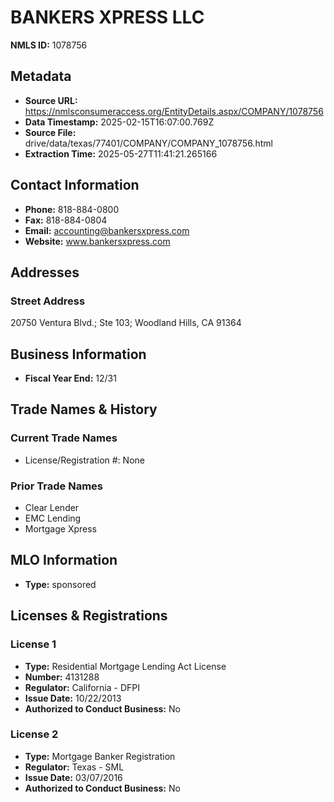 # BANKERS XPRESS LLC

**NMLS ID:** 1078756

## Metadata
- **Source URL:** https://nmlsconsumeraccess.org/EntityDetails.aspx/COMPANY/1078756
- **Data Timestamp:** 2025-02-15T16:07:00.769Z
- **Source File:** drive/data/texas/77401/COMPANY/COMPANY_1078756.html
- **Extraction Time:** 2025-05-27T11:41:21.265166

## Contact Information
- **Phone:** 818-884-0800
- **Fax:** 818-884-0804
- **Email:** accounting@bankersxpress.com
- **Website:** www.bankersxpress.com

## Addresses
### Street Address
20750 Ventura Blvd.; Ste 103; Woodland Hills, CA 91364

## Business Information
- **Fiscal Year End:** 12/31

## Trade Names & History
### Current Trade Names
- License/Registration #: None

### Prior Trade Names
- Clear Lender
- EMC Lending
- Mortgage Xpress

## MLO Information
- **Type:** sponsored

## Licenses & Registrations

### License 1
- **Type:** Residential Mortgage Lending Act License
- **Number:** 4131288
- **Regulator:** California - DFPI
- **Issue Date:** 10/22/2013
- **Authorized to Conduct Business:** No

### License 2
- **Type:** Mortgage Banker Registration
- **Regulator:** Texas - SML
- **Issue Date:** 03/07/2016
- **Authorized to Conduct Business:** No
